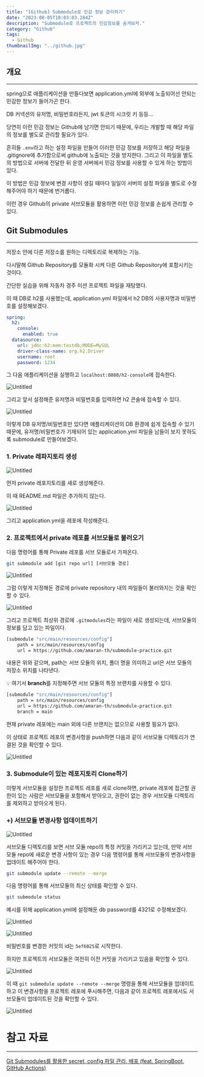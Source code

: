 ```yaml
---
title: "[Github] Submodule로 민감 정보 관리하기"
date: "2023-08-05T18:03:03.284Z"
description: "Submodule로 프로젝트의 민감정보를 숨겨보자."
category: "Github"
tags:
  - Github
thumbnailImg: "../github.jpg"
---
```


## 개요

---

spring으로 애플리케이션을 만들다보면 application.yml에 외부에 노출되어선 안되는 민감한 정보가 들어가곤 한다.

DB 커넥션의 유저명, 비밀번호라든지, jwt 토큰의 시크릿 키 등등…

당연히 이런 민감 정보는 Github에 남기면 안되기 때문에, 우리는 개발할 때 해당 파일의 정보를 별도로 관리할 필요가 있다.

흔히들 `.env`라고 하는 설정 파일을 만들어 이러한 민감 정보를 저장하고 해당 파일을 .gitignore에 추가함으로써 github에 노출되는 것을 방지한다. 그리고 이 파일을 별도의 방법으로 서버에 전달한 뒤 운영 서버에서 민감 정보를 사용할 수 있게 하는 방법이 있다.

이 방법은 민감 정보에 변경 사항이 생길 때마다 일일이 서버의 설정 파일을 별도로 수정해주어야 하기 때문에 번거롭다.

이런 경우 Github의 private 서브모듈을 활용하면 이런 민감 정보를 손쉽게 관리할 수 있다.

## Git Submodules

---

저장소 안에 다른 저장소를 원하는 디렉토리로 복제하는 기능.

다시말해 Github Repository를 모듈화 시켜 다른 Github Repository에 포함시키는 것이다.

간단한 실습을 위해 자동차 경주 미션 프로젝트 파일을 재탕했다.

이 때 DB로 h2를 사용했는데, application.yml 파일에서 h2 DB의 사용자명과 비밀번호를 설정해보겠다.

```yaml
spring:
  h2:
    console:
      enabled: true
  datasource:
    url: jdbc:h2:mem:testdb;MODE=MySQL
    driver-class-name: org.h2.Driver
    username: root
    password: 1234
```

그 다음 애플리케이션을 실행하고 `localhost:8080/h2-console`에 접속한다.

![Untitled](1.png)

그리고 앞서 설정해준 유저명과 비밀번호를 입력하면 h2 콘솔에 접속할 수 있다.

![Untitled](2.png)

이렇게 DB 유저명/비밀번호만 있다면 애플리케이션의 DB 환경에 쉽게 접속할 수 있기 때문에, 유저명/비밀번호가 기재되어 있는 application.yml 파일을 남들이 보지 못하도록 submodule로 만들어보겠다.

### 1. Private 레파지토리 생성

![Untitled](3.png)

먼저 private 레포지토리를 새로 생성해준다.

이 때 README.md 파일은 추가하지 않는다.

![Untitled](4.png)

그리고 application.yml을 레포에 작성해준다.

### 2. 프로젝트에서 private 레포를 서브모듈로 불러오기

다음 명령어를 통해 Private 레포를 서브 모듈로서 가져온다.

```bash
git submodule add [git repo url] [서브모듈 경로]
```

![Untitled](5.png)

그럼 이렇게 지정해둔 경로에 private repository 내의 파일들이 불러와지는 것을 확인할 수 있다.

![Untitled](6.png)

그리고 프로젝트 최상위 경로에 `.gitmodules`라는 파일이 새로 생성되는데, 서브모듈의 정보를 담고 있는 파일이다.

```bash
[submodule "src/main/resources/config"]
	path = src/main/resources/config
	url = https://github.com/amaran-th/submodule-practice.git
```

내용은 위와 같으며, path는 서브 모듈의 위치, 폴더 명을 의미하고 url은 서브 모듈의 저장소 위치를 나타낸다.

<aside>

💡 여기서 **branch**를 지정해주면 서브 모듈의 특정 브랜치를 사용할 수 있다.

```bash
[submodule "src/main/resources/config"]
	path = src/main/resources/config
	url = https://github.com/amaran-th/submodule-practice.git
	branch = main
```

현재 private 레포에는 main 외에 다른 브랜치는 없으므로 사용할 필요가 없다.

</aside>

이 상태로 프로젝트 레포의 변경사항을 push하면 다음과 같이 서브모듈 디렉토리가 연결된 것을 확인할 수 있다.

![Untitled](7.png)

### 3. Submodule이 있는 레포지토리 Clone하기

이렇게 서브모듈을 설정한 프로젝트 레포를 새로 clone하면, private 레포에 접근할 권한이 있는 사람은 서브모듈을 포함해서 받아오고, 권한이 없는 경우 서브모듈 디렉토리를 제외하고 받아오게 된다.

### +) 서브모듈 변경사항 업데이트하기

![Untitled](7.png)

서브모듈 디렉토리를 보면 서브 모듈 repo의 특정 커밋을 가리키고 있는데, 만약 서브 모듈 repo에 새로운 변경 사항이 있는 경우 다음 명령어를 통해 서브모듈의 변경사항을 업데이트 해주어야 한다.

```bash
git submodule update --remote --merge
```

다음 명령어를 통해 서브모듈의 최신 상태를 확인할 수 있다.

```bash
git submodule status
```

예시를 위해 application.yml에 설정해둔 db password를 4321로 수정해보겠다.

![Untitled](8.png)

![Untitled](9.png)

비밀번호를 변경한 커밋의 id는 `5ef6025`로 시작한다.

하지만 프로젝트의 서브모듈은 여전히 이전 커밋을 가리키고 있음을 확인할 수 있다.

![Untitled](10.png)

이 때 `git submodule update --remote --merge` 명령을 통해 서브모듈을 업데이트 하고 이 변경사항을 프로젝트 레포에 푸시해주면, 다음과 같이 프로젝트 레포에서도 서브모듈이 업데이트된 것을 확인할 수 있다.

![Untitled](11.png)

# 참고 자료

---

[Git Submodules를 활용한 secret, config 파일 관리, 배포 (feat. SpringBoot, GitHub Actions)](https://kukim.tistory.com/151)
